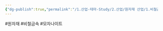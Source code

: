 ```yaml
---
{"dg-publish":true,"permalink":"/1.산업-테마-Study/2.산업/원자재 산업/1.비철금속/★ 비철금속 & 귀금속/INFO_비철금속/모자나이트/","created":"2024-11-20T21:02:28.599+09:00","updated":"2025-06-26T12:42:46.361+09:00"}
---
```


#원자재 #비철금속 #모자나이트 


